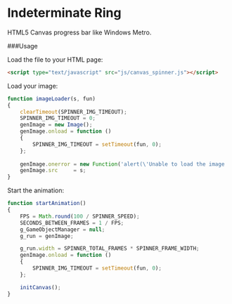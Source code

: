 Indeterminate Ring
================================

HTML5 Canvas progress bar like Windows Metro.


###Usage

Load the file to your HTML page:
```html
<script type="text/javascript" src="js/canvas_spinner.js"></script>
```

Load your image:
```javascript
function imageLoader(s, fun)
{
    clearTimeout(SPINNER_IMG_TIMEOUT);
    SPINNER_IMG_TIMEOUT = 0;
    genImage = new Image();
    genImage.onload = function ()
    {
        SPINNER_IMG_TIMEOUT = setTimeout(fun, 0);
    };
    
    genImage.onerror = new Function('alert(\'Unable to load the image :(\')');
    genImage.src     = s;
}
```

Start the animation:
```javascript
function startAnimation() 
{
    FPS = Math.round(100 / SPINNER_SPEED);
    SECONDS_BETWEEN_FRAMES = 1 / FPS;
    g_GameObjectManager = null;
    g_run = genImage;

    g_run.width = SPINNER_TOTAL_FRAMES * SPINNER_FRAME_WIDTH;
    genImage.onload = function ()
    {
        SPINNER_IMG_TIMEOUT = setTimeout(fun, 0);
    };

    initCanvas();
}
```
